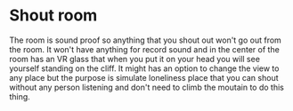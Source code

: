 # Shout room

The room is sound proof so anything that you shout out won't go out from the room. It won't have anything for record
sound and in the center of the room has an VR glass that when you put it on your head you will see yourself standing
on the cliff. It might has an option to change the view to any place but the purpose is simulate loneliness place
that you can shout without any person listening and don't need to climb the moutain to do this thing.

